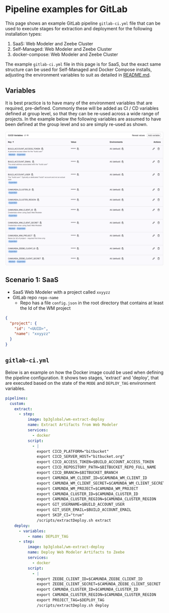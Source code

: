 # Pipeline examples for GitLab
This page shows an example GitLab pipeline `gitlab-ci.yml` file that can be used to execute stages for extraction and deployment for the following installation types:

1. SaaS: Web Modeler and Zeebe Cluster
2. Self-Managed: Web Modeler and Zeebe Cluster
3. docker-compose: Web Modeler and Zeebe Cluster

The example `gitlab-ci.yml` file in this page is for SaaS, but the exact same structure can be used for Self-Managed and Docker Compose installs, adjusting the environment variables to suit as detailed in [README.md](./README.md#supported-environment-variables).

## Variables
It is best practice is to have many of the environment variables that are required, pre-defined.
Commonly these will be added as CI / CD variables defined at group level, so that they can be re-used across a
wide range of projects. In the example below the following variables are assumed to have
been defined at the group level and so are simply re-used as shown.

![GitLab CI/CD environment variable configuration](images/gl-cicd-env-vars.png)

## Scenario 1: SaaS

* SaaS Web Modeler with a project called `xxyyzz`
* GitLab repo `repo-name`
   * Repo has a file `config.json` in the root directory that contains at least the Id of the WM project

```json
{
  "project": {
    "id": "<UUID>",
    "name": "xxyyzz"
  }
}
```

## `gitlab-ci.yml`
Below is an example on how the Docker image could be used when defining the pipeline configuration. It shows two stages, 'extract' and 'deploy', that are executed based on the state of the `MODE` and `DEPLOY_TAG` environment variables.

```yaml
pipelines:
  custom:
    extract:
      - step:
          image: bp3global/wm-extract-deploy
          name: Extract Artifacts from Web Modeler
          services:
            - docker
          script:
            - |
              export CICD_PLATFORM="bitbucket"
              export CICD_SERVER_HOST="bitbucket.org"
              export CICD_ACCESS_TOKEN=$BUILD_ACCOUNT_ACCESS_TOKEN
              export CICD_REPOSITORY_PATH=$BITBUCKET_REPO_FULL_NAME
              export CICD_BRANCH=$BITBUCKET_BRANCH
              export CAMUNDA_WM_CLIENT_ID=$CAMUNDA_WM_CLIENT_ID
              export CAMUNDA_WM_CLIENT_SECRET=$CAMUNDA_WM_CLIENT_SECRET
              export CAMUNDA_WM_PROJECT=$CAMUNDA_WM_PROJECT
              export CAMUNDA_CLUSTER_ID=$CAMUNDA_CLUSTER_ID
              export CAMUNDA_CLUSTER_REGION=$CAMUNDA_CLUSTER_REGION
              export GIT_USERNAME=$BUILD_ACCOUNT_USER
              export GIT_USER_EMAIL=$BUILD_ACCOUNT_EMAIL
              export SKIP_CI="true"
              /scripts/extractDeploy.sh extract
    deploy:
      - variables:
          - name: DEPLOY_TAG
      - step:
          image: bp3global/wm-extract-deploy
          name: Deploy Web Modeler Artifacts to Zeebe
          services:
            - docker
          script:
            - |
              export ZEEBE_CLIENT_ID=$CAMUNDA_ZEEBE_CLIENT_ID
              export ZEEBE_CLIENT_SECRET=$CAMUNDA_ZEEBE_CLIENT_SECRET
              export CAMUNDA_CLUSTER_ID=$CAMUNDA_CLUSTER_ID
              export CAMUNDA_CLUSTER_REGION=$CAMUNDA_CLUSTER_REGION
              export PROJECT_TAG=$DEPLOY_TAG
              /scripts/extractDeploy.sh deploy
```
